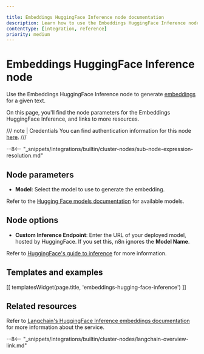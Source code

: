 ```yaml
---

title: Embeddings HuggingFace Inference node documentation
description: Learn how to use the Embeddings HuggingFace Inference node in n8n. Follow technical documentation to integrate Embeddings HuggingFace Inference node into your workflows.
contentType: [integration, reference]
priority: medium
---
```


# Embeddings HuggingFace Inference node

Use the Embeddings HuggingFace Inference node to generate [embeddings](/glossary.md#ai-embedding) for a given text.

On this page, you'll find the node parameters for the Embeddings HuggingFace Inference, and links to more resources.

/// note | Credentials
You can find authentication information for this node [here](/integrations/builtin/credentials/huggingface.md).
///

--8<-- "_snippets/integrations/builtin/cluster-nodes/sub-node-expression-resolution.md"

## Node parameters

* **Model**: Select the model to use to generate the embedding.

Refer to the [Hugging Face models documentation](https://huggingface.co/models?other=embeddings) for available models.

## Node options

* **Custom Inference Endpoint**: Enter the URL of your deployed model, hosted by HuggingFace. If you set this, n8n ignores the **Model Name**.

Refer to [HuggingFace's guide to inference](https://huggingface.co/inference-endpoints) for more information.

## Templates and examples

<!-- see https://www.notion.so/n8n/Pull-in-templates-for-the-integrations-pages-37c716837b804d30a33b47475f6e3780 -->
[[ templatesWidget(page.title, 'embeddings-hugging-face-inference') ]]

## Related resources

Refer to [Langchain's HuggingFace Inference embeddings documentation](https://js.langchain.com/docs/integrations/text_embedding/hugging_face_inference/) for more information about the service.

--8<-- "_snippets/integrations/builtin/cluster-nodes/langchain-overview-link.md"


